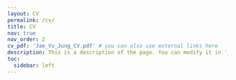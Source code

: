 ```yaml
---
layout: CV
permalink: /cv/
title: CV
nav: true
nav_order: 2
cv_pdf: 'Jae_Yu_Jung_CV.pdf' # you can also use external links here
description: This is a description of the page. You can modify it in '_pages/cv.md'. You can also change or remove the top pdf download button.
toc:
  sidebar: left
---
```

